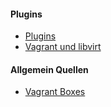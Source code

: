 

#### Plugins

* [Plugins](../vagrant-plugins)
* [Vagrant und libvirt](../vagrant-plugin-libvirt)

#### Allgemein Quellen
* [Vagrant Boxes](http://www.vagrantbox.es/)